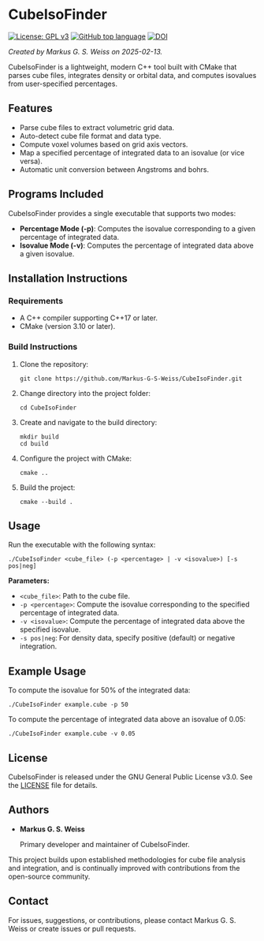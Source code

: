 # CubeIsoFinder

[![License: GPL v3](https://img.shields.io/badge/License-GPL%20v3-blue.svg)](LICENSE)
[![GitHub top language](https://img.shields.io/github/languages/top/Markus-G-S-Weiss/CubeIsoFinder.svg)]()
[![DOI](https://zenodo.org/badge/931864064.svg)](https://doi.org/10.5281/zenodo.17352551)

*Created by Markus G. S. Weiss on 2025-02-13.*

CubeIsoFinder is a lightweight, modern C++ tool built with CMake that parses cube files, integrates density or orbital data, and computes isovalues from user-specified percentages.

## Features

- Parse cube files to extract volumetric grid data.
- Auto-detect cube file format and data type.
- Compute voxel volumes based on grid axis vectors.
- Map a specified percentage of integrated data to an isovalue (or vice versa).
- Automatic unit conversion between Angstroms and bohrs.

## Programs Included

CubeIsoFinder provides a single executable that supports two modes:
- **Percentage Mode (-p)**: Computes the isovalue corresponding to a given percentage of integrated data.
- **Isovalue Mode (-v)**: Computes the percentage of integrated data above a given isovalue.

## Installation Instructions

### Requirements

- A C++ compiler supporting C++17 or later.
- CMake (version 3.10 or later).

### Build Instructions

1. Clone the repository:

   ```
   git clone https://github.com/Markus-G-S-Weiss/CubeIsoFinder.git
   ```

2. Change directory into the project folder:

   ```
   cd CubeIsoFinder
   ```

3. Create and navigate to the build directory:

   ```
   mkdir build
   cd build
   ```

4. Configure the project with CMake:

   ```
   cmake ..
   ```

5. Build the project:

   ```
   cmake --build .
   ```

## Usage

Run the executable with the following syntax:

   ```
   ./CubeIsoFinder <cube_file> (-p <percentage> | -v <isovalue>) [-s pos|neg]
   ```

**Parameters:**

- `<cube_file>`: Path to the cube file.
- `-p <percentage>`: Compute the isovalue corresponding to the specified percentage of integrated data.
- `-v <isovalue>`: Compute the percentage of integrated data above the specified isovalue.
- `-s pos|neg`: For density data, specify positive (default) or negative integration.

## Example Usage

To compute the isovalue for 50% of the integrated data:

   ```
   ./CubeIsoFinder example.cube -p 50
   ```

To compute the percentage of integrated data above an isovalue of 0.05:

   ```
   ./CubeIsoFinder example.cube -v 0.05
   ```

## License

CubeIsoFinder is released under the GNU General Public License v3.0. See the [LICENSE](LICENSE) file for details.

## Authors

- **Markus G. S. Weiss**

  Primary developer and maintainer of CubeIsoFinder.

This project builds upon established methodologies for cube file analysis and integration, and is continually improved with contributions from the open-source community.

## Contact

For issues, suggestions, or contributions, please contact Markus G. S. Weiss or create issues or pull requests.

